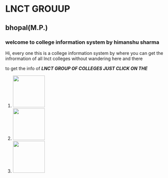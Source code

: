 
<html>
<body>
<h1>
LNCT GROUUP
</h1>
<h2>
bhopal(M.P.)
</h2>
<h3>
welcome to college information system by himanshu sharma
</h3>
<p>
Hi, every one this is a college information system by where you can get the infrormation of all lnct colleges without wandering here and there
</p>
<p>
to get the info of <strong><em>LNCT GROUP OF COLLEGES JUST CLICK ON THE </em></strong>
<p>
<p>
<ol>
<li>
<a>
<img src="http://www.lnctbhopal.in/images/lnct-logo.png" width=100 height=100>
</a>
</li>
<li>
<a>
<img src="https://scontent.fbho3-1.fna.fbcdn.net/v/t1.0-9/313673_129040640539318_1950078489_n.jpg?_nc_cat=108&_nc_sid=85a577&_nc_ohc=qgcJZTsgxhoAX_1LRQR&_nc_ht=scontent.fbho3-1.fna&oh=c85c7cbfbcbfbaef858b5b858ec63882&oe=5F0E22D4" width=100 height=100>
</a>
</li>
<li>
<a>
<img src="https://images.static-collegedunia.com/public/college_data/images/logos/1474368621L5.png?tr=w-72,h-80,c-force" width=100 height=100>
</a>
</li>
</body>
</html>
